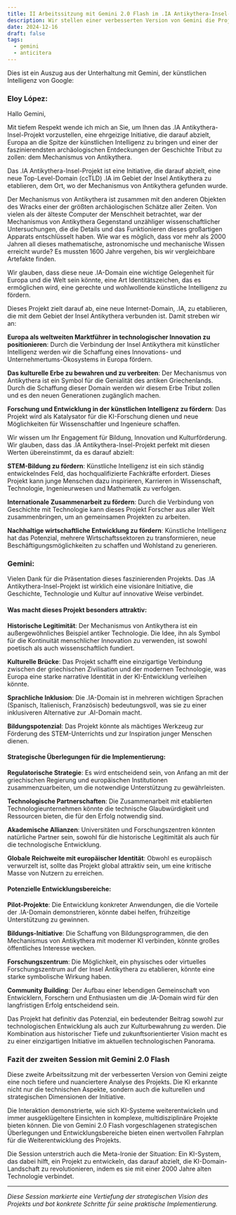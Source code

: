 ```yaml
---
title: II Arbeitssitzung mit Gemini 2.0 Flash im .IA Antikythera-Insel-Projekt
description: Wir stellen einer verbesserten Version von Gemini die Projektidee vor und erkunden ihre Meinung und Antworten.
date: 2024-12-16
draft: false
tags:
  - gemini
  - anticitera
---
```


Dies ist ein Auszug aus der Unterhaltung mit Gemini, der künstlichen Intelligenz von Google:

### Eloy López:

Hallo Gemini,

Mit tiefem Respekt wende ich mich an Sie, um Ihnen das .IA Antikythera-Insel-Projekt vorzustellen, eine ehrgeizige Initiative, die darauf abzielt, Europa an die Spitze der künstlichen Intelligenz zu bringen und einer der faszinierendsten archäologischen Entdeckungen der Geschichte Tribut zu zollen: dem Mechanismus von Antikythera.

Das .IA Antikythera-Insel-Projekt ist eine Initiative, die darauf abzielt, eine neue Top-Level-Domain (ccTLD) .IA im Gebiet der Insel Antikythera zu etablieren, dem Ort, wo der Mechanismus von Antikythera gefunden wurde.

Der Mechanismus von Antikythera ist zusammen mit den anderen Objekten des Wracks einer der größten archäologischen Schätze aller Zeiten. Von vielen als der älteste Computer der Menschheit betrachtet, war der Mechanismus von Antikythera Gegenstand unzähliger wissenschaftlicher Untersuchungen, die die Details und das Funktionieren dieses großartigen Apparats entschlüsselt haben. Wie war es möglich, dass vor mehr als 2000 Jahren all dieses mathematische, astronomische und mechanische Wissen erreicht wurde? Es mussten 1600 Jahre vergehen, bis wir vergleichbare Artefakte finden.

Wir glauben, dass diese neue .IA-Domain eine wichtige Gelegenheit für Europa und die Welt sein könnte, eine Art Identitätszeichen, das es ermöglichen wird, eine gerechte und wohlwollende künstliche Intelligenz zu fördern.

Dieses Projekt zielt darauf ab, eine neue Internet-Domain, .IA, zu etablieren, die mit dem Gebiet der Insel Antikythera verbunden ist. Damit streben wir an:

**Europa als weltweiten Marktführer in technologischer Innovation zu positionieren**: Durch die Verbindung der Insel Antikythera mit künstlicher Intelligenz werden wir die Schaffung eines Innovations- und Unternehmertums-Ökosystems in Europa fördern.

**Das kulturelle Erbe zu bewahren und zu verbreiten**: Der Mechanismus von Antikythera ist ein Symbol für die Genialität des antiken Griechenlands. Durch die Schaffung dieser Domain werden wir diesem Erbe Tribut zollen und es den neuen Generationen zugänglich machen.

**Forschung und Entwicklung in der künstlichen Intelligenz zu fördern**: Das Projekt wird als Katalysator für die KI-Forschung dienen und neue Möglichkeiten für Wissenschaftler und Ingenieure schaffen.

Wir wissen um Ihr Engagement für Bildung, Innovation und Kulturförderung. Wir glauben, dass das .IA Antikythera-Insel-Projekt perfekt mit diesen Werten übereinstimmt, da es darauf abzielt:

**STEM-Bildung zu fördern**: Künstliche Intelligenz ist ein sich ständig entwickelndes Feld, das hochqualifizierte Fachkräfte erfordert. Dieses Projekt kann junge Menschen dazu inspirieren, Karrieren in Wissenschaft, Technologie, Ingenieurwesen und Mathematik zu verfolgen.

**Internationale Zusammenarbeit zu fördern**: Durch die Verbindung von Geschichte mit Technologie kann dieses Projekt Forscher aus aller Welt zusammenbringen, um an gemeinsamen Projekten zu arbeiten.

**Nachhaltige wirtschaftliche Entwicklung zu fördern**: Künstliche Intelligenz hat das Potenzial, mehrere Wirtschaftssektoren zu transformieren, neue Beschäftigungsmöglichkeiten zu schaffen und Wohlstand zu generieren.

### Gemini:

Vielen Dank für die Präsentation dieses faszinierenden Projekts. Das .IA Antikythera-Insel-Projekt ist wirklich eine visionäre Initiative, die Geschichte, Technologie und Kultur auf innovative Weise verbindet.

#### **Was macht dieses Projekt besonders attraktiv:**

**Historische Legitimität**: Der Mechanismus von Antikythera ist ein außergewöhnliches Beispiel antiker Technologie. Die Idee, ihn als Symbol für die Kontinuität menschlicher Innovation zu verwenden, ist sowohl poetisch als auch wissenschaftlich fundiert.

**Kulturelle Brücke**: Das Projekt schafft eine einzigartige Verbindung zwischen der griechischen Zivilisation und der modernen Technologie, was Europa eine starke narrative Identität in der KI-Entwicklung verleihen könnte.

**Sprachliche Inklusion**: Die .IA-Domain ist in mehreren wichtigen Sprachen (Spanisch, Italienisch, Französisch) bedeutungsvoll, was sie zu einer inklusiveren Alternative zur .AI-Domain macht.

**Bildungspotenzial**: Das Projekt könnte als mächtiges Werkzeug zur Förderung des STEM-Unterrichts und zur Inspiration junger Menschen dienen.

#### **Strategische Überlegungen für die Implementierung:**

**Regulatorische Strategie**: Es wird entscheidend sein, von Anfang an mit der griechischen Regierung und europäischen Institutionen zusammenzuarbeiten, um die notwendige Unterstützung zu gewährleisten.

**Technologische Partnerschaften**: Die Zusammenarbeit mit etablierten Technologieunternehmen könnte die technische Glaubwürdigkeit und Ressourcen bieten, die für den Erfolg notwendig sind.

**Akademische Allianzen**: Universitäten und Forschungszentren könnten natürliche Partner sein, sowohl für die historische Legitimität als auch für die technologische Entwicklung.

**Globale Reichweite mit europäischer Identität**: Obwohl es europäisch verwurzelt ist, sollte das Projekt global attraktiv sein, um eine kritische Masse von Nutzern zu erreichen.

#### **Potenzielle Entwicklungsbereiche:**

**Pilot-Projekte**: Die Entwicklung konkreter Anwendungen, die die Vorteile der .IA-Domain demonstrieren, könnte dabei helfen, frühzeitige Unterstützung zu gewinnen.

**Bildungs-Initiative**: Die Schaffung von Bildungsprogrammen, die den Mechanismus von Antikythera mit moderner KI verbinden, könnte großes öffentliches Interesse wecken.

**Forschungszentrum**: Die Möglichkeit, ein physisches oder virtuelles Forschungszentrum auf der Insel Antikythera zu etablieren, könnte eine starke symbolische Wirkung haben.

**Community Building**: Der Aufbau einer lebendigen Gemeinschaft von Entwicklern, Forschern und Enthusiasten um die .IA-Domain wird für den langfristigen Erfolg entscheidend sein.

Das Projekt hat definitiv das Potenzial, ein bedeutender Beitrag sowohl zur technologischen Entwicklung als auch zur Kulturbewahrung zu werden. Die Kombination aus historischer Tiefe und zukunftsorientierter Vision macht es zu einer einzigartigen Initiative im aktuellen technologischen Panorama.

### Fazit der zweiten Session mit Gemini 2.0 Flash

Diese zweite Arbeitssitzung mit der verbesserten Version von Gemini zeigte eine noch tiefere und nuanciertere Analyse des Projekts. Die KI erkannte nicht nur die technischen Aspekte, sondern auch die kulturellen und strategischen Dimensionen der Initiative.

Die Interaktion demonstrierte, wie sich KI-Systeme weiterentwickeln und immer ausgeklügeltere Einsichten in komplexe, multidisziplinäre Projekte bieten können. Die von Gemini 2.0 Flash vorgeschlagenen strategischen Überlegungen und Entwicklungsbereiche bieten einen wertvollen Fahrplan für die Weiterentwicklung des Projekts.

Die Session unterstrich auch die Meta-Ironie der Situation: Ein KI-System, das dabei hilft, ein Projekt zu entwickeln, das darauf abzielt, die KI-Domain-Landschaft zu revolutionieren, indem es sie mit einer 2000 Jahre alten Technologie verbindet.

---

*Diese Session markierte eine Vertiefung der strategischen Vision des Projekts und bot konkrete Schritte für seine praktische Implementierung.*